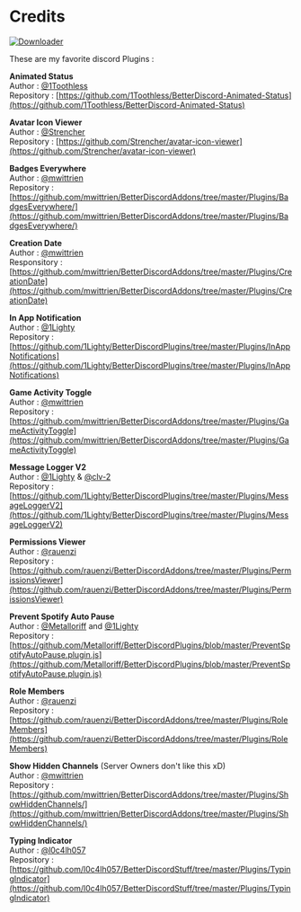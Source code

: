# Credits

[![Downloader][Download-badge]][Download-link]<br/>

[Download-link]: https://minhaskamal.github.io/DownGit/#/home?url=https://github.com/MaxiAmZocken/Better-Discord-Plugins/tree/main/Plugins
[Download-badge]: https://img.shields.io/badge/Download-↓-brightgreen

These are my favorite discord Plugins :

**Animated Status** <br/> 
Author : [@1Toothless](https://github.com/1Toothless)<br/>
Repository : [https://github.com/1Toothless/BetterDiscord-Animated-Status](https://github.com/1Toothless/BetterDiscord-Animated-Status)

**Avatar Icon Viewer**<br/>
Author : [@Strencher](https://github.com/Strencher)<br/>
Repository : [https://github.com/Strencher/avatar-icon-viewer](https://github.com/Strencher/avatar-icon-viewer)

**Badges Everywhere**<br/>
Author : [@mwittrien](https://github.com/mwittrien)<br/>
Repository : [https://github.com/mwittrien/BetterDiscordAddons/tree/master/Plugins/BadgesEverywhere/](https://github.com/mwittrien/BetterDiscordAddons/tree/master/Plugins/BadgesEverywhere/)

**Creation Date**<br/>
Author : [@mwittrien](https://github.com/mwittrien)<br/>
Responsitory : [https://github.com/mwittrien/BetterDiscordAddons/tree/master/Plugins/CreationDate](https://github.com/mwittrien/BetterDiscordAddons/tree/master/Plugins/CreationDate)

**In App Notification**<br/>
Author : [@1Lighty](https://github.com/1Lighty)<br/>
Repository : [https://github.com/1Lighty/BetterDiscordPlugins/tree/master/Plugins/InAppNotifications](https://github.com/1Lighty/BetterDiscordPlugins/tree/master/Plugins/InAppNotifications)

**Game Activity Toggle**<br/>
Author : [@mwittrien](https://github.com/mwittrien)<br/>
Repository : [https://github.com/mwittrien/BetterDiscordAddons/tree/master/Plugins/GameActivityToggle](https://github.com/mwittrien/BetterDiscordAddons/tree/master/Plugins/GameActivityToggle)

**Message Logger V2**<br/>
Author : [@1Lighty](https://github.com/1Lighty) & [@clv-2](https://github.com/clv-2)<br/>
Repository : [https://github.com/1Lighty/BetterDiscordPlugins/tree/master/Plugins/MessageLoggerV2](https://github.com/1Lighty/BetterDiscordPlugins/tree/master/Plugins/MessageLoggerV2)

**Permissions Viewer**<br/>
Author : [@rauenzi](https://github.com/rauenzi)<br/>
Repository : [https://github.com/rauenzi/BetterDiscordAddons/tree/master/Plugins/PermissionsViewer](https://github.com/rauenzi/BetterDiscordAddons/tree/master/Plugins/PermissionsViewer)

**Prevent Spotify Auto Pause**<br/>
Author : [@Metalloriff](https://github.com/Metalloriff) and [@1Lighty](https://github.com/1Lighty)<br/>
Repository : [https://github.com/Metalloriff/BetterDiscordPlugins/blob/master/PreventSpotifyAutoPause.plugin.js](https://github.com/Metalloriff/BetterDiscordPlugins/blob/master/PreventSpotifyAutoPause.plugin.js)

**Role Members**<br/>
Author : [@rauenzi](https://github.com/rauenzi)<br/>
Repository : [https://github.com/rauenzi/BetterDiscordAddons/tree/master/Plugins/RoleMembers](https://github.com/rauenzi/BetterDiscordAddons/tree/master/Plugins/RoleMembers)

**Show Hidden Channels** (Server Owners don't like this xD)<br/>
Author : [@mwittrien](https://github.com/mwittrien)<br/>
Repository : [https://github.com/mwittrien/BetterDiscordAddons/tree/master/Plugins/ShowHiddenChannels/](https://github.com/mwittrien/BetterDiscordAddons/tree/master/Plugins/ShowHiddenChannels/)

**Typing Indicator**<br/>
Author : [@l0c4lh057](https://github.com/l0c4lh057)<br/>
Repository : [https://github.com/l0c4lh057/BetterDiscordStuff/tree/master/Plugins/TypingIndicator](https://github.com/l0c4lh057/BetterDiscordStuff/tree/master/Plugins/TypingIndicator)
